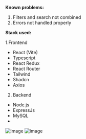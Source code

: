 **Known problems:**

1. Filters and search not combined <br/>
2. Errors not handled properly <br/>

**Stack used:**

1.Frontend
- React (Vite)
- Typescript
- React Redux 
- React Router 
- Tailwind 
- Shadcn 
- Axios
  
2. Backend
  - Node.js
  - ExpressJs
  - MySQL
  - 

![image](https://github.com/raminta17/wise_monks_frontend/assets/62699647/b0627cbf-1572-4497-bd37-086e22ef60f9)
![image](https://github.com/raminta17/wise_monks_frontend/assets/62699647/04d85bc0-4495-4432-8895-5749d06e95ce)

